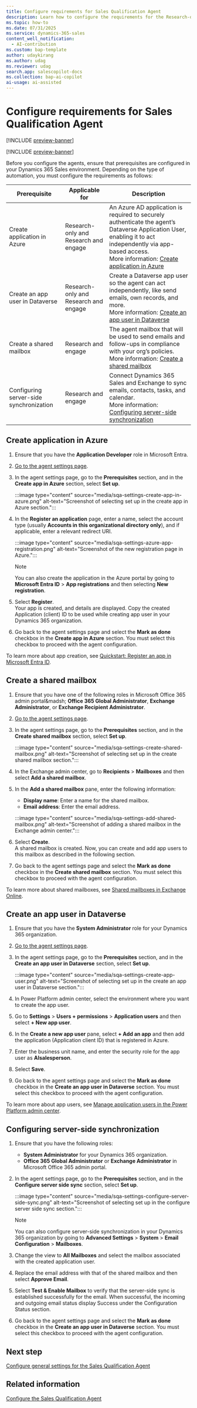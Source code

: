 ```yaml
---
title: Configure requirements for Sales Qualification Agent
description: Learn how to configure the requirements for the Research-only and Research and engage modes of the Sales Qualification Agent in Dynamics 365 Sales.
ms.topic: how-to
ms.date: 07/31/2025
ms.service: dynamics-365-sales
content_well_notification:
  - AI-contribution
ms.custom: bap-template
author: udaykirang
ms.author: udag
ms.reviewer: udag
search.app: salescopilot-docs
ms.collection: bap-ai-copilot
ai-usage: ai-assisted
---
```


# Configure requirements for Sales Qualification Agent

[!INCLUDE [preview-banner](~/../shared-content/shared/preview-includes/preview-banner.md)]

[!INCLUDE [preview-banner](~/../shared-content/shared/preview-includes/preview-note-d365.md)]

Before you configure the agents, ensure that prerequisites are configured in your Dynamics 365 Sales environment. Depending on the type of automation, you must configure the requirements as follows:

| Prerequisite | Applicable for | Description |
|--------------|------------|-------------|
| Create application in Azure | Research-only and Research and engage | An Azure AD application is required to securely authenticate the agent’s Dataverse Application User, enabling it to act independently via app-based access.<br>More information: [Create application in Azure](#create-application-in-azure) |
| Create an app user in Dataverse | Research-only and Research and engage | Create a Dataverse app user so the agent can act independently, like send emails, own records, and more.<br>More information: [Create an app user in Dataverse](#create-an-app-user-in-dataverse) |
| Create a shared mailbox | Research and engage | The agent mailbox that will be used to send emails and follow-ups in compliance with your org’s policies.<br>More information: [Create a shared mailbox](#create-a-shared-mailbox) |
| Configuring server-side synchronization | Research and engage | Connect Dynamics 365 Sales and Exchange to sync emails, contacts, tasks, and calendar.<br>More information: [Configuring server-side synchronization](#configuring-server-side-synchronization) |

## Create application in Azure

1. Ensure that you have the **Application Developer** role in Microsoft Entra.
1. [Go to the agent settings page](open-sales-qualification-agent-settings.md).  
1. In the agent settings page, go to the **Prerequisites** section, and in the **Create app in Azure** section, select **Set up**.

    :::image type="content" source="media/sqa-settings-create-app-in-azure.png" alt-text="Screenshot of selecting set up in the create app in Azure section.":::

1. In the **Register an application** page, enter a name, select the account type (usually **Accounts in this organizational directory only**), and if applicable, enter a relevant redirect URI.  

    :::image type="content" source="media/sqa-settings-azure-app-registration.png" alt-text="Screenshot of the new registration page in Azure.":::

    > [!NOTE]
    > You can also create the application in the Azure portal by going to **Microsoft Entra ID** > **App registrations** and then selecting **New registration**.

1. Select **Register**.  
    Your app is created, and details are displayed. Copy the created Application (client) ID to be used while creating app user in your Dynamics 365 organization.  

1. Go back to the agent settings page and select the **Mark as done** checkbox in the **Create app in Azure** section. You must select this checkbox to proceed with the agent configuration.  

To learn more about app creation, see [Quickstart: Register an app in Microsoft Entra ID](/entra/identity-platform/quickstart-register-app?tabs=certificate%2Cexpose-a-web-api).  

## Create a shared mailbox

1. Ensure that you have one of the following roles in Microsoft Office 365 admin portal&madsh; **Office 365 Global Administrator**, **Exchange Administrator**, or **Exchange Recipient Administrator**.
1. [Go to the agent settings page](open-sales-qualification-agent-settings.md).  
1. In the agent settings page, go to the **Prerequisites** section, and in the **Create shared mailbox** section, select **Set up**.

    :::image type="content" source="media/sqa-settings-create-shared-mailbox.png" alt-text="Screenshot of selecting set up in the create shared mailbox section.":::

1. In the Exchange admin center, go to **Recipients** > **Mailboxes** and then select **Add a shared mailbox**.  
1. In the **Add a shared mailbox** pane, enter the following information:  
    - **Display name**: Enter a name for the shared mailbox.  
    - **Email address**: Enter the email address.  

    :::image type="content" source="media/sqa-settings-add-shared-mailbox.png" alt-text="Screenshot of adding a shared mailbox in the Exchange admin center.":::

1. Select **Create**.  
    A shared mailbox is created. Now, you can create and add app users to this mailbox as described in the following section.  
1. Go back to the agent settings page and select the **Mark as done** checkbox in the **Create shared mailbox** section. You must select this checkbox to proceed with the agent configuration.  

To learn more about shared mailboxes, see [Shared mailboxes in Exchange Online](/exchange/collaboration-exo/shared-mailboxes).

## Create an app user in Dataverse

1. Ensure that you have the **System Administrator** role for your Dynamics 365 organization.  
1. [Go to the agent settings page](open-sales-qualification-agent-settings.md).  
1. In the agent settings page, go to the **Prerequisites** section, and in the **Create an app user in Dataverse** section, select **Set up**.  

    :::image type="content" source="media/sqa-settings-create-app-user.png" alt-text="Screenshot of selecting set up in the create an app user in Dataverse section.":::

1. In Power Platform admin center, select the environment where you want to create the app user.  
1. Go to **Settings** > **Users + permissions** > **Application users** and then select **+ New app user**.  
1. In the **Create a new app user** pane, select **+ Add an app** and then add the application (Application client ID) that is registered in Azure.  
1. Enter the business unit name, and enter the security role for the app user as **AIsalesperson**.  
1. Select **Save**.  
1. Go back to the agent settings page and select the **Mark as done** checkbox in the **Create an app user in Dataverse** section. You must select this checkbox to proceed with the agent configuration.  

To learn more about app users, see [Manage application users in the Power Platform admin center](/power-platform/admin/manage-application-users).

## Configuring server-side synchronization

1. Ensure that you have the following roles:  
    - **System Administrator** for your Dynamics 365 organization.  
    - **Office 365 Global Administrator** or **Exchange Administrator** in Microsoft Office 365 admin portal.  
1. In the agent settings page, go to the **Prerequisites** section, and in the **Configure server side sync** section, select **Set up**.  

    :::image type="content" source="media/sqa-settings-configure-server-side-sync.png" alt-text="Screenshot of selecting set up in the configure server side sync section.":::

    > [!NOTE]
    > You can also configure server-side synchronization in your Dynamics 365 organization by going to **Advanced Settings** > **System** > **Email Configuration** > **Mailboxes**.
1. Change the view to **All Mailboxes** and select the mailbox associated with the created application user.  
1. Replace the email address with that of the shared mailbox and then select **Approve Email**.  
1. Select **Test & Enable Mailbox** to verify that the server-side sync is established successfully for the email. When successful, the incoming and outgoing email status display Success under the Configuration Status section.  
1. Go back to the agent settings page and select the **Mark as done** checkbox in the **Create an app user in Dataverse** section. You must select this checkbox to proceed with the agent configuration.  

## Next step

[Configure general settings for the Sales Qualification Agent](sales-qualification-agent-general-settings.md)

## Related information

[Configure the Sales Qualification Agent](configure-sales-qualification-agent.md)
